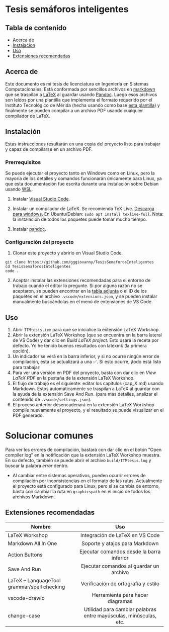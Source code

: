 # Tesis semáforos inteligentes

## Tabla de contenido

- [Acerca de](#acerca_de)
- [Instalacion](#instalacion)
- [Uso](#uso)
- [Extensiones recomendadas](#extensiones)

## Acerca de <a name = "acerca_de"></a>
Este documento es mi tesis de licenciatura en Ingeniería en Sistemas Computacionales. Está conformada por sencillos archivos en [markdown](https://www.markdownguide.org/getting-started/) que se traspilan a [LaTeX](https://www.latex-project.org/) al guardar usando [Pandoc](https://pandoc.org/). Luego esos archivos son leídos por una plantilla que implementa el formato requerido por el Instituto Tecnológico de Mérida (hecha usando como base [esta plantilla](https://www.overleaf.com/latex/templates/tesis-de-licenciatura-instituto-tecnologico-de-morelia/cxgbymjjxrvy)) y finalmente se pueden compilar a un archivo PDF usando cualquier compilador de LaTeX.


## Instalación <a name = "instalacion"></a>

Estas instrucciones resultarán en una copia del proyecto listo para trabajar y capaz de compilarse en un archivo PDF.

### Prerrequisitos
Se puede ejecutar el proyecto tanto en Windows como en Linux, pero la mayoría de los detalles y comandos funcionarán únicamente para Linux, ya que esta documentación fue escrita durante una instalación sobre Debian usando [WSL](https://docs.microsoft.com/en-us/windows/wsl/).

1. Instalar [Visual Studio Code](https://code.visualstudio.com/).

2. Instalar un compilador de LaTeX. Se recomienda TeX Live. [Descarga para windows](https://www.tug.org/texlive/windows.html). 
En Ubuntu/Debian: `sudo apt install texlive-full`. Nota: la instalación de todos los paquetes puede tomar mucho tiempo.

3. Instalar [pandoc](https://pandoc.org/installing.html).

### Configuración del proyecto

1. Clonar este proyecto y abrirlo en Visual Studio Code.

```
git clone https://github.com/gggiovanny/TesisSemaforosInteligentes
cd TesisSemaforosInteligentes
code .  
```

2. Aceptar instalar las extensiones recomendadas para el entorno de trabajo cuando el editor lo pregunte. Si por alguna razón no se aceptaron, se pueden encontrar en la [tabla adjunta](#extensiones) o el ID de los paquetes en el archivo `.vscode/extensions.json`, y se pueden instalar manualmente buscándolas en el menú de extensiones de VS Code.

## Uso <a name = "uso"></a>

1. Abrir `ITMtesis.tex` para que se inicialice la extensión LaTeX Workshop.
2. Abrir la extensión LaTeX Workshop (que se encuentra en la barra lateral de VS Code) y dar clic en _Build LaTeX project_. Esto usará la receta por defecto. Yo he tenido buenos resultados con latexmk (la primera opción).
3. Un indicador se verá en la barra inferior, y si no ocurre ningún error de compilación, ésta se actualizará a una ✅. Si esto ocurre, ¡todo está listo para trabajar!
4. Para ver una versión en PDF del proyecto, basta con dar clic en _View LaTeX PDF_ en la pestaña de la extensión LaTeX Workshop.
5. El flujo de trabajo es el siguiente: editar los capítulos (cap_X.md) usando Markdown. Estos automáticamente se traspilan a LaTeX al guardar con la ayuda de la extensión Save And Run. (para más detalles, analizar el contenido de `.vscode/settings.json`).
6. El proceso anterior desencadenará en la extensión LaTeX Workshop compile nuevamente el proyecto, y el resultado se puede visualizar en el PDF generado.

# Solucionar comunes <a name = "errores"></a>
Para ver los errores de compilación, bastará con dar clic en el botón "Open compiler log" en la notificación que la extensión LaTeX Workshop muestra. En su defecto, también se puede abrir el archivo `build/ITMtesis.log` y buscar la palabra _error_ dentro.

- Al cambiar entre sistemas operativos, pueden ocurrir errores de compilación por inconsistencias en el formato de las rutas. Actualmente el proyecto está configurado para Linux, pero si se cambia de entorno, basta con cambiar la ruta en `graphicspath` en el inicio de todos los archivos Markdown.

## Extensiones recomendadas <a name = "extensiones"></a>

| Nombre                                      |                                Uso                                |
| ------------------------------------------- | :---------------------------------------------------------------: |
| LaTeX Workshop                              |                  Integración de LaTeX en VS Code                  |
| Markdown All In One                         |                  Soporte y atajos para Markdown                   |
| Action Buttons                              |             Ejecutar comandos desde la barra inferior             |
| Save And Run                                |              Ejecutar comandos al guardar un archivo              |
| LaTeX – LanguageTool grammar/spell checking |                Verificación de ortografía y estilo                |
| vscode-drawio                               |                 Herramienta para hacer diagramas                  |
| change-case                                 | Utilidad para cambiar palabras entre mayúsculas, minúsculas, etc. |